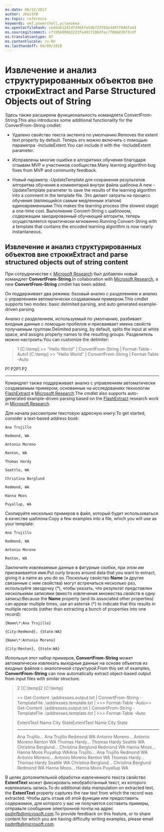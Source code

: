 ```yaml
---
ms.date: 06/12/2017
author: JKeithB
ms.topic: reference
keywords: wmf,powershell,установка
ms.openlocfilehash: cedda61241df4965fe5db723f03e3497f046fa44
ms.sourcegitcommit: cf195b090b3223fa4917206dfec7f0b603873cdf
ms.translationtype: HT
ms.contentlocale: ru-RU
ms.lasthandoff: 04/09/2018
---
```

# <a name="extract-and-parse-structured-objects-out-of-string"></a><span data-ttu-id="64ee8-102">Извлечение и анализ структурированных объектов вне строки</span><span class="sxs-lookup"><span data-stu-id="64ee8-102">Extract and Parse Structured Objects out of String</span></span>
<span data-ttu-id="64ee8-103">Здесь также расширена функциональность командлета ConvertFrom-String:</span><span class="sxs-lookup"><span data-stu-id="64ee8-103">This also introduces some additional functionality for the ConvertFrom-String cmdlet:</span></span>

-   <span data-ttu-id="64ee8-104">Удалено свойство текста экстента по умолчанию.</span><span class="sxs-lookup"><span data-stu-id="64ee8-104">Removes the extent text property by default.</span></span> <span data-ttu-id="64ee8-105">Теперь его можно включить с помощью параметра -IncludeExtent.</span><span class="sxs-lookup"><span data-stu-id="64ee8-105">You can include it with the -IncludeExtent parameter.</span></span>

-   <span data-ttu-id="64ee8-106">Исправлены многие ошибки в алгоритмах обучения благодаря отзывам MVP и участников сообщества.</span><span class="sxs-lookup"><span data-stu-id="64ee8-106">Many learning algorithm bug fixes from MVP and community feedback.</span></span>

-   <span data-ttu-id="64ee8-107">Новый параметр -UpdateTemplate для сохранения результатов алгоритма обучения в комментарий внутри файла шаблона.</span><span class="sxs-lookup"><span data-stu-id="64ee8-107">A new -UpdateTemplate parameter to save the results of the learning algorithm into a comment in the template file.</span></span> <span data-ttu-id="64ee8-108">Это делает затраты на процесс обучения (являющийся самым медленным этапом) единовременными.</span><span class="sxs-lookup"><span data-stu-id="64ee8-108">This makes the learning process (the slowest stage) a one-time cost.</span></span> <span data-ttu-id="64ee8-109">Выполнение Convert-String с шаблоном, содержащим закодированный обучающий алгоритм, теперь осуществляется практически мгновенно.</span><span class="sxs-lookup"><span data-stu-id="64ee8-109">Running Convert-String with a template that contains the encoded learning algorithm is now nearly instantaneous.</span></span>


<a name="extract-and-parse-structured-objects-out-of-string-content"></a><span data-ttu-id="64ee8-110">Извлечение и анализ структурированных объектов вне строки</span><span class="sxs-lookup"><span data-stu-id="64ee8-110">Extract and parse structured objects out of string content</span></span>
----------------------------------------------------------

<span data-ttu-id="64ee8-111">При сотрудничестве с [Microsoft Research](http://research.microsoft.com/) был добавлен новый командлет **ConvertFrom-String**.</span><span class="sxs-lookup"><span data-stu-id="64ee8-111">In collaboration with [Microsoft Research](http://research.microsoft.com/), a new **ConvertFrom-String** cmdlet has been added.</span></span>

<span data-ttu-id="64ee8-112">Он поддерживает два режима: базовый анализ с разделением и анализ с управлением автоматически создаваемым примером.</span><span class="sxs-lookup"><span data-stu-id="64ee8-112">This cmdlet supports two modes: basic delimited parsing, and auto generated example-driven parsing.</span></span>

<span data-ttu-id="64ee8-113">Анализ с разделением, используемый по умолчанию, разбивает входные данные с помощью пробелов и присваивает имена свойств получаемым группам.</span><span class="sxs-lookup"><span data-stu-id="64ee8-113">Delimited parsing, by default, splits the input at white space, and assigns property names to the resulting groups.</span></span> <span data-ttu-id="64ee8-114">Разделитель можно настроить:</span><span class="sxs-lookup"><span data-stu-id="64ee8-114">You can customize the delimiter:</span></span>

> <span data-ttu-id="64ee8-115">1 \[C:\\temp\].&gt;&gt; "Hello World" | ConvertFrom-String | Format-Table -Auto</span><span class="sxs-lookup"><span data-stu-id="64ee8-115">1 \[C:\\temp\] &gt;&gt; "Hello World" | ConvertFrom-String | Format-Table -Auto</span></span>

<span data-ttu-id="64ee8-116">P1    P2</span><span class="sxs-lookup"><span data-stu-id="64ee8-116">P1    P2</span></span>
--    --

<span data-ttu-id="64ee8-117">Командлет также поддерживает анализ с управлением автоматически создаваемым примером, основанные на исследованиях технологии [FlashExtract](http://research.microsoft.com/en-us/um/people/sumitg/flashextract.html) в [Microsoft Research](http://research.microsoft.com).</span><span class="sxs-lookup"><span data-stu-id="64ee8-117">The cmdlet also supports auto-generated example-driven parsing based on the [FlashExtract](http://research.microsoft.com/en-us/um/people/sumitg/flashextract.html) research work in [Microsoft Research](http://research.microsoft.com).</span></span>

<span data-ttu-id="64ee8-118">Для начала рассмотрим текстовую адресную книгу:</span><span class="sxs-lookup"><span data-stu-id="64ee8-118">To get started, consider a text-based address book:</span></span>

    Ana Trujillo

    Redmond, WA

    Antonio Moreno

    Renton, WA

    Thomas Hardy

    Seattle, WA

    Christina Berglund

    Redmond, WA

    Hanna Moos

    Puyallup, WA

<span data-ttu-id="64ee8-119">Скопируйте несколько примеров в файл, который будет использоваться в качестве шаблона:</span><span class="sxs-lookup"><span data-stu-id="64ee8-119">Copy a few examples into a file, which you will use as your template:</span></span>

    Ana Trujillo

    Redmond, WA

    Antonio Moreno

    Renton, WA



<span data-ttu-id="64ee8-120">Заключите извлекаемые данные в фигурные скобки, при этом им присваивается имя.</span><span class="sxs-lookup"><span data-stu-id="64ee8-120">Put curly braces around data that you want to extract, giving it a name as you do so.</span></span> <span data-ttu-id="64ee8-121">Поскольку свойство **Name** (и другие связанные с ним свойства) могут встречаться несколько раз, используйте звездочку (\*), чтобы указать, что результат представлен несколькими записями (вместо извлечения множества свойств в одну запись):</span><span class="sxs-lookup"><span data-stu-id="64ee8-121">Because the **Name** property (and its associated other properties) can appear multiple times, use an asterisk (\*) to indicate that this results in multiple records (rather than extracting a bunch of properties into one record):</span></span>

    {Name\*:Ana Trujillo}

    {City:Redmond}, {State:WA}

    {Name\*:Antonio Moreno}

    {City:Renton}, {State:WA}

<span data-ttu-id="64ee8-122">Используя этот набор примеров, **ConvertFrom-String** может автоматически извлекать выходные данные на основе объектов из входных файлов с аналогичной структурой.</span><span class="sxs-lookup"><span data-stu-id="64ee8-122">From this set of examples, **ConvertFrom-String** can now automatically extract object-based output from input files with similar structure.</span></span>

> <span data-ttu-id="64ee8-123">2 \[C:\\temp\]</span><span class="sxs-lookup"><span data-stu-id="64ee8-123">2 \[C:\\temp\]</span></span>
>
> <span data-ttu-id="64ee8-124">&gt;&gt; Get-Content .\\addresses.output.txt | ConvertFrom-String -TemplateFile .\\addresses.template.txt | &gt;&gt;&gt; Format-Table -Auto</span><span class="sxs-lookup"><span data-stu-id="64ee8-124">&gt;&gt; Get-Content .\\addresses.output.txt | ConvertFrom-String -TemplateFile .\\addresses.template.txt | &gt;&gt;&gt; Format-Table -Auto</span></span>
>
> <span data-ttu-id="64ee8-125">ExtentText                     Name               City     State</span><span class="sxs-lookup"><span data-stu-id="64ee8-125">ExtentText                     Name               City     State</span></span>
> ----------                     ----               ----     -----
> <span data-ttu-id="64ee8-126">Ana Trujillo...                Ana Trujillo       Redmond  WA Antonio Moreno...              Antonio Moreno     Renton   WA Thomas Hardy...                Thomas Hardy       Seattle  WA Christina Berglund...          Christina Berglund Redmond  WA Hanna Moos...                  Hanna Moos         Puyallup WA</span><span class="sxs-lookup"><span data-stu-id="64ee8-126">Ana Trujillo...                Ana Trujillo       Redmond  WA Antonio Moreno...              Antonio Moreno     Renton   WA Thomas Hardy...                Thomas Hardy       Seattle  WA Christina Berglund...          Christina Berglund Redmond  WA Hanna Moos...                  Hanna Moos         Puyallup WA</span></span>

<span data-ttu-id="64ee8-127">В целях дополнительной обработки извлеченного текста свойство **ExtentText** может фиксировать необработанный текст, из которого извлекалась запись.</span><span class="sxs-lookup"><span data-stu-id="64ee8-127">To do additional data manipulation on extracted text, the **ExtentText** property captures the raw text from which the record was extracted.</span></span> <span data-ttu-id="64ee8-128">Чтобы дать отзыв об этой функции или предоставить содержимое, для которого у вас не получается составить примеры, отправьте сообщение электронной почты на адрес <psdmfb@microsoft.com>.</span><span class="sxs-lookup"><span data-stu-id="64ee8-128">To provide feedback on this feature, or to share content for which you are having difficulty writing examples, please email <psdmfb@microsoft.com>.</span></span>